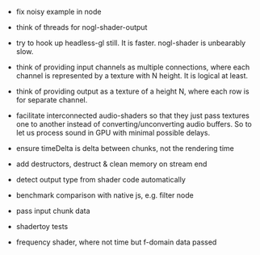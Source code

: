 * fix noisy example in node
* think of threads for nogl-shader-output
* try to hook up headless-gl still. It is faster. nogl-shader is unbearably slow.

* think of providing input channels as multiple connections, where each channel is represented by a texture with N height. It is logical at least.
* think of providing output as a texture of a height N, where each row is for separate channel.
* facilitate interconnected audio-shaders so that they just pass textures one to another instead of converting/unconverting audio buffers. So to let us process sound in GPU with minimal possible delays.
* ensure timeDelta is delta between chunks, not the rendering time
* add destructors, destruct & clean memory on stream end
* detect output type from shader code automatically
* benchmark comparison with native js, e.g. filter node
* pass input chunk data
* shadertoy tests
* frequency shader, where not time but f-domain data passed